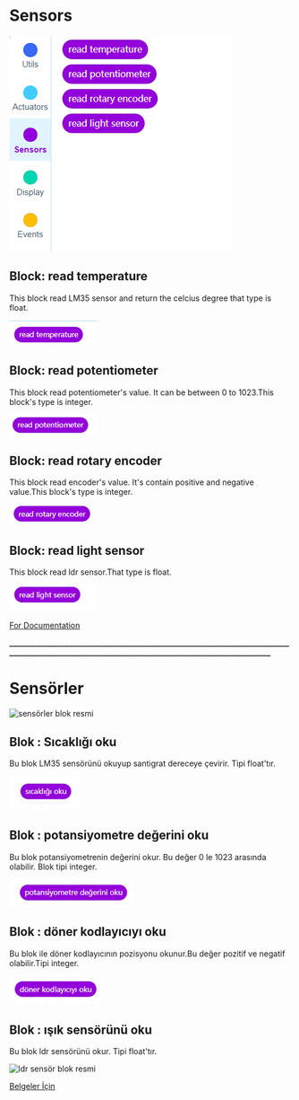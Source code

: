 # Sensors


![sensors blocks image](../../_assets/sensors_blocks.PNG)

## Block: read temperature

This block read LM35 sensor and return the celcius degree that type is float.

![temparature sensors blocks image](../../_assets/temparature_sensor_block.PNG)

## Block: read potentiometer 

This block read potentiometer's value. It can be between 0 to 1023.This block's type is integer.

![potentiometer sensors blocks image](../../_assets/potentiometer_sensor.PNG)

## Block: read rotary encoder

 This block read encoder's value. It's contain positive and negative value.This block's type is integer.

 ![encoder blocks image](../../_assets/encoder_block.PNG)

 ## Block: read light sensor

 This block read ldr sensor.That type is float.

![light sensors blocks image](../../_assets/ldr_block.PNG)

[For Documentation](https://github.com/Robotistan-Workspace/tinylab-mblock-extension-documentation/tree/main/doc)

**_________________________________________________________________________________________________________________________________________________**

# Sensörler

![sensörler blok resmi](../../_assets/sensörler.PNG)

## Blok : Sıcaklığı oku

Bu blok LM35 sensörünü okuyup santigrat dereceye çevirir. Tipi float'tır.

![sıcaklık sensör blok resmi](../../_assets/sıcaklık_sensör.PNG)

## Blok : potansiyometre değerini oku 

Bu blok potansiyometrenin değerini okur. Bu değer 0 le 1023 arasında olabilir. Blok tipi integer.

![potansiyometre blok resmi](../../_assets/potansiyometre.PNG)

## Blok : döner kodlayıcıyı oku

Bu blok ile döner kodlayıcının pozisyonu okunur.Bu değer pozitif ve negatif olabilir.Tipi integer.

![döner kodlayıcı blok resmi](../../_assets/döner_kodlayıcı.PNG)

## Blok : ışık sensörünü oku

Bu blok ldr sensörünü okur. Tipi float'tır.

![ldr sensör blok resmi](../../_assets/ldr_sensör.PNG)

[Belgeler İçin ](https://github.com/Robotistan-Workspace/tinylab-mblock-extension-documentation/tree/main/doc)

